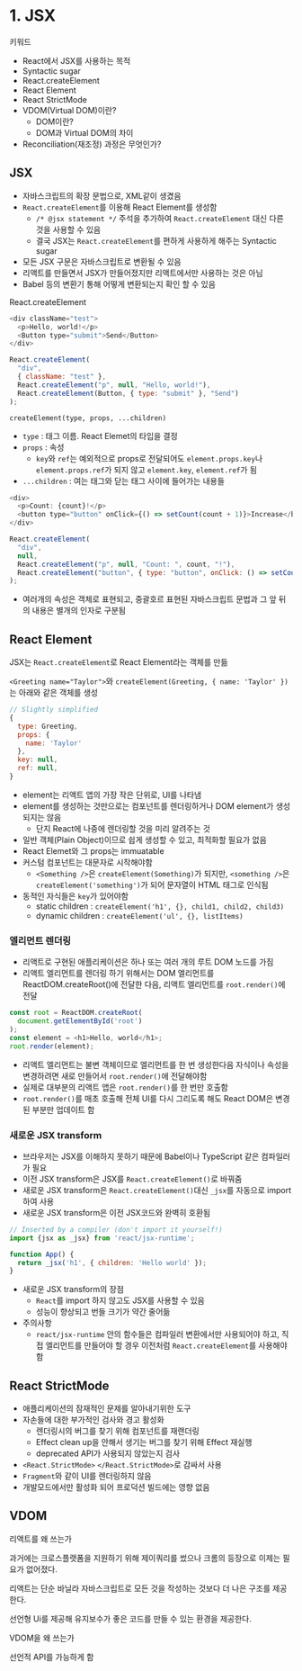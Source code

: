 # 1. JSX

키워드

- React에서 JSX를 사용하는 목적
- Syntactic sugar
- React.createElement
- React Element
- React StrictMode
- VDOM(Virtual DOM)이란?
  - DOM이란?
  - DOM과 Virtual DOM의 차이
- Reconciliation(재조정) 과정은 무엇인가?

## JSX

- 자바스크립트의 확장 문법으로, XML같이 생겼음
- `React.createElement`를 이용해 React Element를 생성함
  - `/* @jsx statement */` 주석을 추가하여 `React.createElement` 대신 다른 것을 사용할 수 있음
  - 결국 JSX는 `React.createElement`를 편하게 사용하게 해주는 Syntactic sugar
- 모든 JSX 구문은 자바스크립트로 변환될 수 있음
- 리액트를 만들면서 JSX가 만들어졌지만 리액트에서만 사용하는 것은 아님
- Babel 등의 변환기 통해 어떻게 변환되는지 확인 할 수 있음

React.createElement

```js
<div className="test">
  <p>Hello, world!</p>
  <Button type="submit">Send</Button>
</div>

React.createElement(
  "div",
  { className: "test" },
  React.createElement("p", null, "Hello, world!"),
  React.createElement(Button, { type: "submit" }, "Send")
);
```

`createElement(type, props, ...children)`

- `type` : 태그 이름. React Elemet의 타입을 결정
- `props` : 속성
  - `key`와 `ref`는 예외적으로 props로 전달되어도 `element.props.key`나 `element.props.ref`가 되지 않고 `element.key`, `element.ref`가 됨
- `...children` : 여는 태그와 닫는 태그 사이에 들어가는 내용들

```js
<div>
  <p>Count: {count}!</p>
  <button type="button" onClick={() => setCount(count + 1)}>Increase</button>
</div>

React.createElement(
  "div",
  null,
  React.createElement("p", null, "Count: ", count, "!"),
  React.createElement("button", { type: "button", onClick: () => setCount(count + 1) }, "Increase")
);
```

- 여러개의 속성은 객체로 표현되고, 중괄호르 표현된 자바스크립트 문법과 그 앞 뒤의 내용은 별개의 인자로 구분됨

## React Element

JSX는 `React.createElement`로 React Element라는 객체를 만듦

`<Greeting name="Taylor">`와 `createElement(Greeting, { name: 'Taylor' })`는 아래와 같은 객체를 생성

```js
// Slightly simplified
{
  type: Greeting,
  props: {
    name: 'Taylor'
  },
  key: null,
  ref: null,
}
```

- element는 리액트 앱의 가장 작은 단위로, UI를 나타냄
- element를 생성하는 것만으로는 컴포넌트를 렌더링하거나 DOM element가 생성되지는 않음
  - 단지 React에 나중에 렌더링할 것을 미리 알려주는 것
- 일반 객체(Plain Object)이므로 쉽게 생성할 수 있고, 최적화할 필요가 없음
- React Elemet와 그 props는 immuatable
- 커스텀 컴포넌트는 대문자로 시작해야함
  - `<Something />`은 `createElement(Something)`가 되지만, `<something />`은 `createElement('something')`가 되어 문자열이 HTML 태그로 인식됨
- 동적인 자식들은 `key`가 있어야함
  - static children : `createElement('h1', {}, child1, child2, child3)`
  - dynamic children : `createElement('ul', {}, listItems)`

### 엘리먼트 렌더링

- 리액트로 구현된 애플리케이션은 하나 또는 여러 개의 루트 DOM 노드를 가짐
- 리액트 엘리먼트를 렌더링 하기 위해서는 DOM 엘리먼트를 ReactDOM.createRoot()에 전달한 다음, 리액트 엘리먼트를 `root.render()`에 전달

```js
const root = ReactDOM.createRoot(
  document.getElementById('root')
);
const element = <h1>Hello, world</h1>;
root.render(element);
```

- 리액트 엘리먼트는 불변 객체이므로 엘리먼트를 한 번 생성한다음 자식이나 속성을 변경하려면 새로 만들어서 `root.render()`에 전달해야함
- 실제로 대부분의 리액트 앱은 `root.render()`를 한 번만 호출함
- `root.render()`를 매초 호출해 전체 UI를 다시 그리도록 해도 React DOM은 변경된 부분만 업데이트 함

### 새로운 JSX transform

- 브라우저는 JSX를 이해하지 못하기 때문에 Babel이나 TypeScript 같은 컴파일러가 필요
- 이전 JSX transform은 JSX를 `React.createElement()`로 바꿔줌
- 새로운 JSX transform은 `React.createElement()`대신 `_jsx`를 자동으로 import하여 사용
- 새로운 JSX transform은 이전 JSX코드와 완벽히 호환됨

```js
// Inserted by a compiler (don't import it yourself!)
import {jsx as _jsx} from 'react/jsx-runtime';

function App() {
  return _jsx('h1', { children: 'Hello world' });
}
```

- 새로운 JSX transform의 장점
  - `React`를 import 하지 않고도 JSX를 사용할 수 있음
  - 성능이 향상되고 번들 크기가 약간 줄어듦
- 주의사항
  - `react/jsx-runtime` 안의 함수들은 컴파일러 변환에서만 사용되어야 하고, 직접 엘리먼트를 만들어야 할 경우 이전처럼 `React.createElement`를 사용해야 함

## React StrictMode

- 애플리케이션의 잠재적인 문제를 알아내기위한 도구
- 자손들에 대한 부가적인 검사와 경고 활성화
  - 렌더링시의 버그를 찾기 위해 컴포넌트를 재랜더링
  - Effect clean up을 안해서 생기는 버그를 찾기 위해 Effect 재실행
  - deprecated API가 사용되지 않았는지 검사
- `<React.StrictMode>` `</React.StrictMode>`로 감싸서 사용
- `Fragment`와 같이 UI를 렌더링하지 않음
- 개발모드에서만 활성화 되어 프로덕션 빌드에는 영향 없음

## VDOM

리액트를 왜 쓰는가

과거에는 크로스플랫폼을 지원하기 위해 제이쿼리를 썼으나 크롬의 등장으로 이제는 필요가 없어졌다.

리액트는 단순 바닐라 자바스크립트로 모든 것을 작성하는 것보다 더 나은 구조를 제공한다.

선언형 Ui를 제공해 유지보수가 좋은 코드를 만들 수 있는 환경을 제공한다.

VDOM을 왜 쓰는가

선언적 API를 가능하게 함
